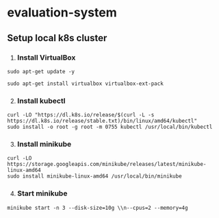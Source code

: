 # evaluation-system

## Setup local k8s cluster

1. ### Install VirtualBox

```
sudo apt-get update -y
```
```
sudo apt-get install virtualbox virtualbox-ext-pack
```

2. ### Install kubectl

```
curl -LO "https://dl.k8s.io/release/$(curl -L -s https://dl.k8s.io/release/stable.txt)/bin/linux/amd64/kubectl"
sudo install -o root -g root -m 0755 kubectl /usr/local/bin/kubectl
```

3. ### Install minikube

```
curl -LO https://storage.googleapis.com/minikube/releases/latest/minikube-linux-amd64
sudo install minikube-linux-amd64 /usr/local/bin/minikube
```

4. ### Start minikube

```
minikube start -n 3 --disk-size=10g \\n--cpus=2 --memory=4g
```
